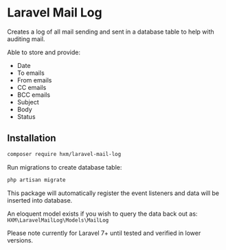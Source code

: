 # Laravel Mail Log

Creates a log of all mail sending and sent in a database table to help with auditing mail.

Able to store and provide:

- Date
- To emails
- From emails
- CC emails
- BCC emails
- Subject
- Body
- Status


## Installation


```bash
composer require hxm/laravel-mail-log
```

Run migrations to create database table:
```bash
php artisan migrate
```

This package will automatically register the event listeners and data will be inserted into database.

An eloquent model exists if you wish to query the data back out as: `HXM\LaravelMailLog\Models\MailLog`

Please note currently for Laravel 7+ until tested and verified in lower versions.
